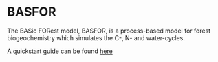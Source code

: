 # BASFOR
The BASic FORest model, BASFOR, is a process-based model for forest biogeochemistry which simulates the C-, N- and water-cycles.

A quickstart guide can be found [here](vignettes/Quickstart.Rmd)
